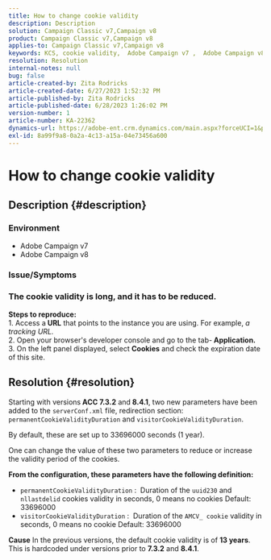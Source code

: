 ```yaml
---
title: How to change cookie validity
description: Description
solution: Campaign Classic v7,Campaign v8
product: Campaign Classic v7,Campaign v8
applies-to: Campaign Classic v7,Campaign v8
keywords: KCS, cookie validity,  Adobe Campaign v7 ,  Adobe Campaign v8
resolution: Resolution
internal-notes: null
bug: false
article-created-by: Zita Rodricks
article-created-date: 6/27/2023 1:52:32 PM
article-published-by: Zita Rodricks
article-published-date: 6/28/2023 1:26:02 PM
version-number: 1
article-number: KA-22362
dynamics-url: https://adobe-ent.crm.dynamics.com/main.aspx?forceUCI=1&pagetype=entityrecord&etn=knowledgearticle&id=b31e3fd7-f114-ee11-8f6e-6045bd006704
exl-id: 8a99f9a8-0a2a-4c13-a15a-04e73456a600
---
```

# How to change cookie validity

## Description {#description}


### Environment

- Adobe Campaign v7
- Adobe Campaign v8


### Issue/Symptoms

### The cookie validity is long, and it has to be reduced.

<b>Steps to reproduce:</b>
<br>1. Access a<b> URL</b> that points to the instance you are using. For example, *a tracking URL.*
<br>2. Open your browser's developer console and go to the tab-<b> Application.</b>
<br>3. On the left panel displayed, select <b>Cookies</b> and check the expiration date of this site.










## Resolution {#resolution}


Starting with versions<b> ACC 7.3.2</b> and<b> 8.4.1</b>, two new parameters have been added to the `serverConf.xml` file, redirection section:
`permanentCookieValidityDuration` and `visitorCookieValidityDuration`.

By default, these are set up to 33696000 seconds (1 year).

One can change the value of these two parameters to reduce or increase the validity period of the cookies. 

<b>From the configuration, these parameters have the following definition:</b>

- `permanentCookieValidityDuration` :  Duration of the `uuid230` and `nllastdelid` cookies validity in seconds, 0 means no cookies Default: 33696000
- `visitorCookieValidityDuration` :  Duration of the `AMCV_ cookie` validity in seconds, 0 means no cookie Default: 33696000



<b>Cause</b>
In the previous versions, the default cookie validity is of <b>13 years</b>. This is hardcoded under versions prior to <b>7.3.2</b> and <b>8.4.1</b>.
